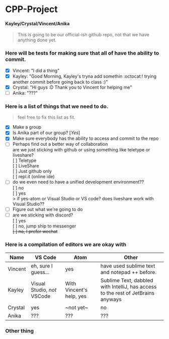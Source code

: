 # CPP-Project  
#### Kayley/Crystal/Vincent/Anika

> This is going to be our official-ish github repo, not that we have anything done yet.
### Here will be tests for making sure that all of have the ability to commit.
- [x] Vincent: "I did a thing"
- [x] Kayley: "Good Morning, Kayley's tryna add somethin :octocat:! trying another commit before going back to class :)"
- [x] Crystal: "Hi guys :D Thank you to Vincent for helping me"
- [ ] Anika: "???"
### Here is a list of things that we need to do.
> feel free to fix this list as fit.
- [x] Make a group
- [x] Is Anika part of our group? [*Yes*]
- [X] Make sure everybody has the ability to access and commit to the repo
- [ ] Perhaps find out a better way of collaboration
<br>  are we just sticking with github or using something like teletype or liveshare?
<br>  [ ] Teletype
<br>  [ ] LiveShare
<br>  [ ] Just github only
<br>  [ ] repl.it (online ide)
- [ ] do we even need to have a unified development environment??
<br>  [ ] no
<br>  [ ] yes
<br>   > if yes-atom or Visual Studio or VS code? does liveshare work with Visual Studio??
- [ ] Figure out what we're going to do
- [ ] are we sticking with discord?
<br>  [ ] yes
<br>  [ ] no, jump ship to messenger
<br>  ~~[ ] no, I prefer wechat~~
### Here is a compilation of editors we are okay with
Name | VS Code | Atom | Other
-----|---------|------|-------
Vincent | eh, sure I guess... | yes | have used sublime text and notepad ++ before.
Kayley | Visual Studio, *not* VSCode | With Vincent's help, yes | Sublime Text, dabbled with IntelliJ, has access to the rest of JetBrains anyways
Crystal | yes | ~not yet~ | no
Anika | ??? | ??? | ???
### Other thing
